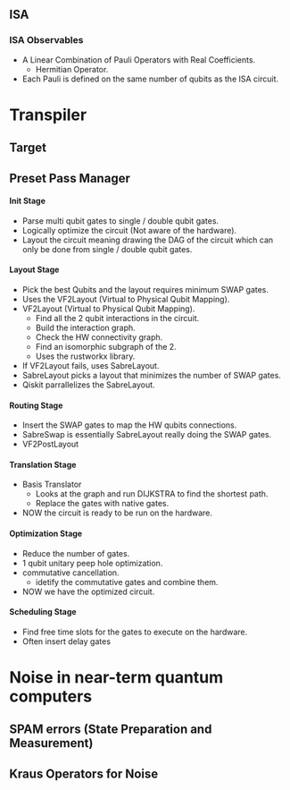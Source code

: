 

## ISA

### ISA Observables

- A Linear Combination of Pauli Operators with Real Coefficients.
    - Hermitian Operator.
- Each Pauli is defined on the same number of qubits as the ISA circuit.



# Transpiler

## Target

## Preset Pass Manager

#### Init Stage

- Parse multi qubit gates to single / double qubit gates.
- Logically optimize the circuit (Not aware of the hardware).
- Layout the circuit meaning drawing the DAG of the circuit which can only be done from single / double qubit gates.

#### Layout Stage

- Pick the best Qubits and the layout requires minimum SWAP gates.
- Uses the VF2Layout (Virtual to Physical Qubit Mapping).
- VF2Layout (Virtual to Physical Qubit Mapping).
    - Find all the 2 qubit interactions in the circuit.
    - Build the interaction graph.
    - Check the HW connectivity graph.
    - Find an isomorphic subgraph of the 2.
    - Uses the rustworkx library.
- If VF2Layout fails, uses SabreLayout.
- SabreLayout picks a layout that minimizes the number of SWAP gates.
- Qiskit parrallelizes the SabreLayout.

#### Routing Stage

- Insert the SWAP gates to map the HW qubits connections.
- SabreSwap is essentially SabreLayout really doing the SWAP gates.
- VF2PostLayout

#### Translation Stage

- Basis Translator
    - Looks at the graph and run DIJKSTRA to find the shortest path.
    - Replace the gates with native gates.
- NOW the circuit is ready to be run on the hardware.

#### Optimization Stage

- Reduce the number of gates.
- 1 qubit unitary peep hole optimization.
- commutative cancellation.
    - idetify the commutative gates and combine them.
- NOW we have the optimized circuit.

#### Scheduling Stage

- Find free time slots for the gates to execute on the hardware.
- Often insert delay gates


# Noise in near-term quantum computers

## SPAM errors (State Preparation and Measurement)

## Kraus Operators for Noise